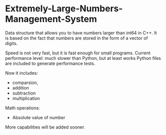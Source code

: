 # Extremely-Large-Numbers-Management-System
Data structure that allows you to have numbers larger than int64 in C++.
It is based on the fact that numbers are stored in the form of a vector of digits.

Speed is not very fast, but it is fast enough for small programs.
Current performance level: much slower than Python, but at least works
Python files are included to generate performance tests.

Now it includes:
- comparsion, 
- addition 
- subtraction 
- multiplication

Math operations:
- Absolute value of number

More capabilities will be added sooner.
